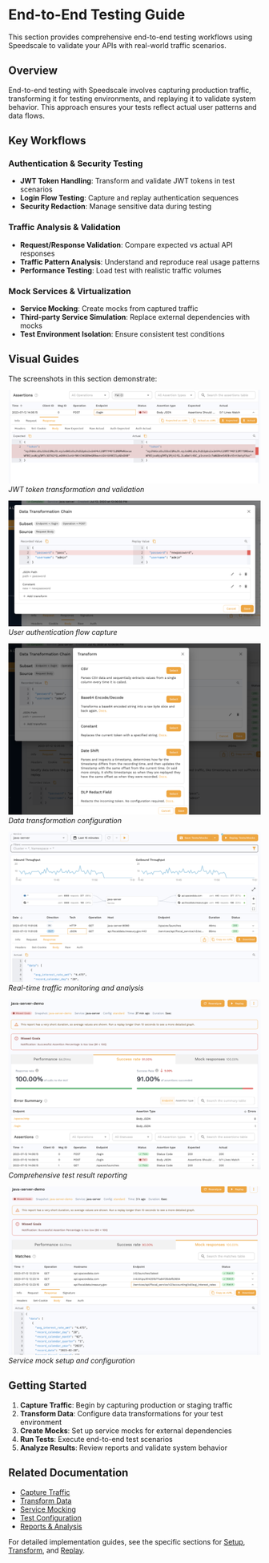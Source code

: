 # End-to-End Testing Guide

This section provides comprehensive end-to-end testing workflows using Speedscale to validate your APIs with real-world traffic scenarios.

## Overview

End-to-end testing with Speedscale involves capturing production traffic, transforming it for testing environments, and replaying it to validate system behavior. This approach ensures your tests reflect actual user patterns and data flows.

## Key Workflows

### Authentication & Security Testing
- **JWT Token Handling**: Transform and validate JWT tokens in test scenarios
- **Login Flow Testing**: Capture and replay authentication sequences
- **Security Redaction**: Manage sensitive data during testing

### Traffic Analysis & Validation
- **Request/Response Validation**: Compare expected vs actual API responses
- **Traffic Pattern Analysis**: Understand and reproduce real usage patterns
- **Performance Testing**: Load test with realistic traffic volumes

### Mock Services & Virtualization
- **Service Mocking**: Create mocks from captured traffic
- **Third-party Service Simulation**: Replace external dependencies with mocks
- **Test Environment Isolation**: Ensure consistent test conditions

## Visual Guides

The screenshots in this section demonstrate:

![JWT Token Example](jwt.png)
*JWT token transformation and validation*

![Login Flow](login-new.png)
*User authentication flow capture*

![Transform Modal](login-transform-modal.png)
*Data transformation configuration*

![Traffic Analysis](traffic.png)
*Real-time traffic monitoring and analysis*

![Test Reports](report.png)
*Comprehensive test result reporting*

![Mock Configuration](mocks.png)
*Service mock setup and configuration*

## Getting Started

1. **Capture Traffic**: Begin by capturing production or staging traffic
2. **Transform Data**: Configure data transformations for your test environment
3. **Create Mocks**: Set up service mocks for external dependencies
4. **Run Tests**: Execute end-to-end test scenarios
5. **Analyze Results**: Review reports and validate system behavior

## Related Documentation

- [Capture Traffic](/observe/traffic)
- [Transform Data](/transform/overview)
- [Service Mocking](/mocks/)
- [Test Configuration](/reference/configuration/)
- [Reports & Analysis](/guides/reports/)

For detailed implementation guides, see the specific sections for [Setup](/setup/install/), [Transform](/transform/transforms/), and [Replay](/guides/replay/).